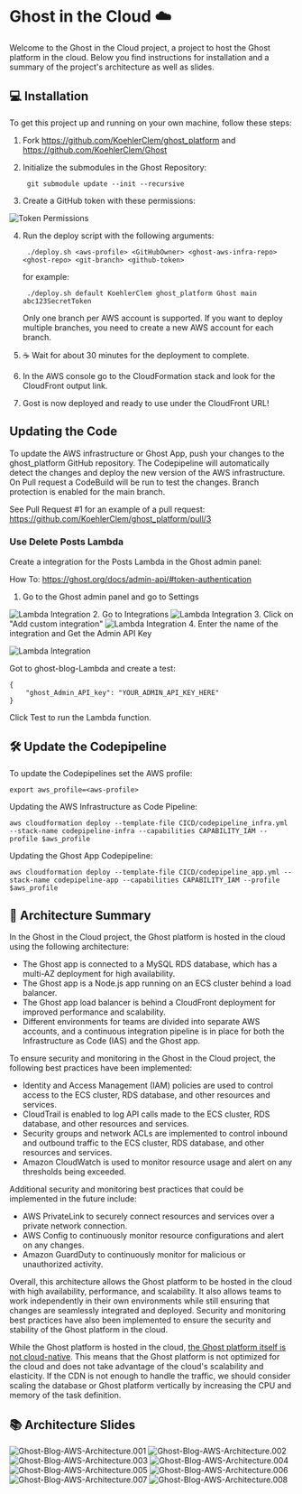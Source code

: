# Ghost in the Cloud ☁️ 

Welcome to the Ghost in the Cloud project, a project to host the Ghost platform in the cloud. Below you find instructions for installation and a summary of the project's architecture as well as slides. 

## 💻 Installation
To get this project up and running on your own machine, follow these steps:

1. Fork https://github.com/KoehlerClem/ghost_platform and https://github.com/KoehlerClem/Ghost
2. Initialize the submodules in the Ghost Repository:

        git submodule update --init --recursive

3. Create a GitHub token with these permissions:

![Token Permissions](Documentation/TokenPermissions.png)

4. Run the deploy script with the following arguments:

        ./deploy.sh <aws-profile> <GitHubOwner> <ghost-aws-infra-repo> <ghost-repo> <git-branch> <github-token>
        
    for example: 
        
        ./deploy.sh default KoehlerClem ghost_platform Ghost main abc123SecretToken

    Only one branch per AWS account is supported. If you want to deploy multiple branches, you need to create a new AWS account for each branch.

5. ☕️ Wait for about 30 minutes for the deployment to complete.
6. In the AWS console go to the CloudFormation stack and look for the CloudFront output link. 
7. Gost is now deployed and ready to use under the CloudFront URL!


## Updating the Code 

To update the AWS infrastructure or Ghost App, push your changes to the ghost_platform GitHub repository. The Codepipeline will automatically detect the changes and deploy the new version of the AWS infrastructure. On Pull request a CodeBuild will be run to test the changes. Branch protection is enabled for the main branch.

See Pull Request #1 for an example of a pull request: https://github.com/KoehlerClem/ghost_platform/pull/3

### Use Delete Posts Lambda

Create a integration for the Posts Lambda in the Ghost admin panel:

How To: https://ghost.org/docs/admin-api/#token-authentication

1. Go to the Ghost admin panel and go to Settings

![Lambda Integration](Documentation/integration1.png)
2. Go to Integrations
![Lambda Integration](Documentation/integration2.png)
3. Click on "Add custom integration"
![Lambda Integration](Documentation/integration3.png)
4. Enter the name of the integration and Get the Admin API Key

![Lambda Integration](Documentation/integration4.png)

Got to ghost-blog-Lambda and create a test:

    { 
        "ghost_Admin_API_key": "YOUR_ADMIN_API_KEY_HERE" 
    }

Click Test to run the Lambda function.

## 🛠️ Update the Codepipeline

To update the Codepipelines set the AWS profile:
    
    export aws_profile=<aws-profile>

Updating the AWS Infrastructure as Code Pipeline:

    aws cloudformation deploy --template-file CICD/codepipeline_infra.yml --stack-name codepipeline-infra --capabilities CAPABILITY_IAM --profile $aws_profile

Updating the Ghost App Codepipeline:

    aws cloudformation deploy --template-file CICD/codepipeline_app.yml --stack-name codepipeline-app --capabilities CAPABILITY_IAM --profile $aws_profile

## 📝 Architecture Summary

In the Ghost in the Cloud project, the Ghost platform is hosted in the cloud using the following architecture:

- The Ghost app is connected to a MySQL RDS database, which has a multi-AZ deployment for high availability.
- The Ghost app is a Node.js app running on an ECS cluster behind a load balancer.
- The Ghost app load balancer is behind a CloudFront deployment for improved performance and scalability.
- Different environments for teams are divided into separate AWS accounts, and a continuous integration pipeline is in place for both the Infrastructure as Code (IAS) and the Ghost app.

To ensure security and monitoring in the Ghost in the Cloud project, the following best practices have been implemented:

- Identity and Access Management (IAM) policies are used to control access to the ECS cluster, RDS database, and other resources and services.
- CloudTrail is enabled to log API calls made to the ECS cluster, RDS database, and other resources and services.
- Security groups and network ACLs are implemented to control inbound and outbound traffic to the ECS cluster, RDS database, and other resources and services.
- Amazon CloudWatch is used to monitor resource usage and alert on any thresholds being exceeded.

Additional security and monitoring best practices that could be implemented in the future include:

- AWS PrivateLink to securely connect resources and services over a private network connection.
- AWS Config to continuously monitor resource configurations and alert on any changes.
- Amazon GuardDuty to continuously monitor for malicious or unauthorized activity.

Overall, this architecture allows the Ghost platform to be hosted in the cloud with high availability, performance, and scalability. It also allows teams to work independently in their own environments while still ensuring that changes are seamlessly integrated and deployed. Security and monitoring best practices have also been implemented to ensure the security and stability of the Ghost platform in the cloud.

While the Ghost platform is hosted in the cloud, [the Ghost platform itself is not cloud-native](https://ghost.org/docs/faq/clustering-sharding-multi-server/). This means that the Ghost platform is not optimized for the cloud and does not take advantage of the cloud's scalability and elasticity. If the CDN is not enough to handle the traffic, we should consider scaling the database or Ghost platform vertically by increasing the CPU and memory of the task definition.

## 📚 Architecture Slides

![Ghost-Blog-AWS-Architecture.001](Documentation/Ghost-Blog-AWS-Architecture.001.png)
![Ghost-Blog-AWS-Architecture.002](Documentation/Ghost-Blog-AWS-Architecture.002.png)
![Ghost-Blog-AWS-Architecture.003](Documentation/Ghost-Blog-AWS-Architecture.003.png)
![Ghost-Blog-AWS-Architecture.004](Documentation/Ghost-Blog-AWS-Architecture.004.png)
![Ghost-Blog-AWS-Architecture.005](Documentation/Ghost-Blog-AWS-Architecture.005.png)
![Ghost-Blog-AWS-Architecture.006](Documentation/Ghost-Blog-AWS-Architecture.006.png)
![Ghost-Blog-AWS-Architecture.007](Documentation/Ghost-Blog-AWS-Architecture.007.png)
![Ghost-Blog-AWS-Architecture.008](Documentation/Ghost-Blog-AWS-Architecture.008.png)

